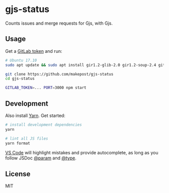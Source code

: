 # gjs-status

Counts issues and merge requests for Gjs, with Gjs.

## Usage

Get a [GitLab token](https://docs.gitlab.com/ee/user/profile/personal_access_tokens.html) and run:

```bash
# Ubuntu 17.10
sudo apt update && sudo apt install gir1.2-glib-2.0 gir1.2-soup-2.4 git gjs npm

git clone https://github.com/makepost/gjs-status
cd gjs-status

GITLAB_TOKEN=... PORT=3000 npm start
```

## Development

Also install [Yarn](https://yarnpkg.com/en/docs/install#linux-tab). Get started:

```bash
# install development dependencies
yarn

# lint all JS files
yarn format
```

[VS Code](https://code.visualstudio.com/) will highlight mistakes and provide autocomplete, as long as you follow JSDoc [@param](http://usejsdoc.org/tags-param.html) and [@type](http://usejsdoc.org/tags-type.html).

## License

MIT
